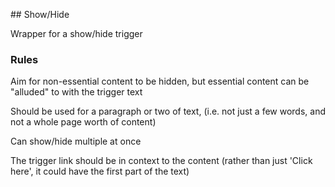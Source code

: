 ## Show/Hide

Wrapper for a show/hide trigger

### Rules

Aim for non-essential content to be hidden, but essential content can be "alluded" to with the trigger text

Should be used for a paragraph or two of text, (i.e. not just a few words, and not a whole page worth of content)

Can show/hide multiple at once

The trigger link should be in context to the content (rather than just 'Click here', it could have the first part of the text)
